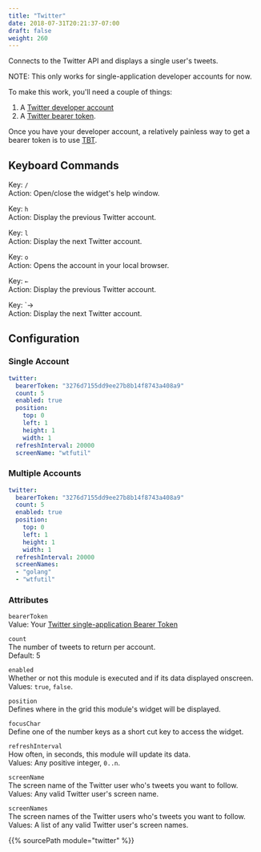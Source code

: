 ```yaml
---
title: "Twitter"
date: 2018-07-31T20:21:37-07:00
draft: false
weight: 260
---
```


Connects to the Twitter API and displays a single user's tweets.

NOTE: This only works for single-application developer accounts for now.

To make this work, you'll need a couple of things:

1. A [Twitter developer account](https://developer.twitter.com/content/developer-twitter/en.html)
2. A [Twitter bearer token](https://developer.twitter.com/en/docs/basics/authentication/overview/application-only).

Once you have your developer account, a relatively painless way to get a
bearer token is to use [TBT](https://github.com/Trinergy/twitter_bearer_token).

## Keyboard Commands

<span class="caption">Key:</span> `/` <br />
<span class="caption">Action:</span> Open/close the widget's help window.

<span class="caption">Key:</span> `h` <br />
<span class="caption">Action:</span> Display the previous Twitter account.

<span class="caption">Key:</span> `l` <br />
<span class="caption">Action:</span> Display the next Twitter account.

<span class="caption">Key:</span> `o` <br />
<span class="caption">Action:</span> Opens the account in your local browser.

<span class="caption">Key:</span> `←` <br />
<span class="caption">Action:</span> Display the previous Twitter account.

<span class="caption">Key:</span> `→ <br />
<span class="caption">Action:</span> Display the next Twitter account.

## Configuration

### Single Account

```yaml
twitter:
  bearerToken: "3276d7155dd9ee27b8b14f8743a408a9"
  count: 5
  enabled: true
  position:
    top: 0
    left: 1
    height: 1
    width: 1
  refreshInterval: 20000
  screenName: "wtfutil"
```

### Multiple Accounts

```yaml
twitter:
  bearerToken: "3276d7155dd9ee27b8b14f8743a408a9"
  count: 5
  enabled: true
  position:
    top: 0
    left: 1
    height: 1
    width: 1
  refreshInterval: 20000
  screenNames: 
  - "golang"
  - "wtfutil"
```

### Attributes

`bearerToken` <br />
Value: Your <a href="https://developer.twitter.com/en/docs/basics/authentication/overview/application-only.html">Twitter single-application Bearer Token</a>

`count` <br />
The number of tweets to return per account. <br />
Default: 5

`enabled` <br />
Whether or not this module is executed and if its data displayed onscreen. <br />
Values: `true`, `false`.

`position` <br />
Defines where in the grid this module's widget will be displayed. <br />

`focusChar` <br />
Define one of the number keys as a short cut key to access the widget. <br />

`refreshInterval` <br />
How often, in seconds, this module will update its data. <br />
Values: Any positive integer, `0..n`.

`screenName` <br />
The screen name of the Twitter user who's tweets you want to follow. <br />
Values: Any valid Twitter user's screen name.

`screenNames` <br />
The screen names of the Twitter users who's tweets you want to follow. <br />
Values: A list of any valid Twitter user's screen names.

{{% sourcePath module="twitter" %}}
